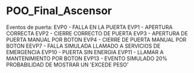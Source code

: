 # POO_Final_Ascensor

Eventos de puerta: 
EVP0 - FALLA EN LA PUERTA
EVP1 - APERTURA CORRECTA
EVP2 - CIERRE CORRECTO DE PUERTA
EVP3 - APERTURA DE PUERTA MANUAL POR BOTON
EVP4 - CIERRE DE PUERTA MANUAL POR BOTON
EEVP7 - FALLA SIMULADA LLAMADO A SERVICIOS DE EMERGENCIA
EVP10 - PUERTA SIN ENERGIA
EVP11 - LLAMAR A MANTENIMIENTO POR BOTON
EVP13 - EVENTO SIMULADO 20% PROBABILIDAD DE MOSTRAR UN 'EXCEDE PESO'
